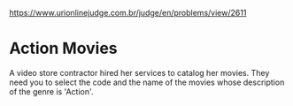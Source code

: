 https://www.urionlinejudge.com.br/judge/en/problems/view/2611

# Action Movies

A video store contractor hired her services to catalog her movies. They need
you to select the code and the name of the movies whose description of the
genre is 'Action'.
